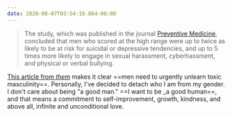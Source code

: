 ```yaml
---
date: 2020-08-07T03:54:19.864-00:00
---
```

> The study, which was published in the journal [Preventive Medicine](https://www.sciencedirect.com/science/article/abs/pii/S0091743520302097), concluded that men who scored at the high range were up to twice as likely to be at risk for suicidal or depressive tendencies, and up to 5 times more likely to engage in sexual harassment, cyberhassment, and physical or verbal bullying.

[This article from _them_](https://www.them.us/story/toxic-homophobic-men-more-likely-to-have-mental-health-issues) makes it clear ==men need to urgently unlearn toxic masculinity==. Personally, I've decided to detach who I am from my gender. I don't care about being "a good man." ==I want to be _a good human==, and that means a commitment to self-improvement, growth, kindness, and above all, infinite and unconditional love.
